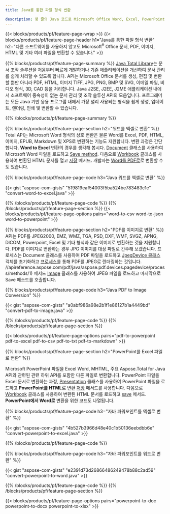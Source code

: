 ```yaml
---
title: Java를 통한 파일 형식 변환 

description: 몇 줄의 Java 코드로 Microsoft Office Word, Excel, PowerPoint, Outlook, PDF, HTML, 3D 이미지, 다이어그램, 비디오 형식 및 기타 다른 형식을 변환합니다.
---
```


{{< blocks/products/pf/feature-page-wrap >}}
{{< blocks/products/pf/feature-page-header h1="Java를 통한 파일 형식 변환" h2="다른 소프트웨어를 사용하지 않고도 Microsoft<sup>&reg;</sup> Office 문서, PDF, 이미지, HTML 및 기타 여러 파일을 변환할 수 있습니다." >}}

{{% blocks/products/pf/feature-page-summary %}}
[Java Total Library](https://products.aspose.com/total/java/)는 문서 조작 솔루션을 처음부터 빠르게 개발하거나 기존 애플리케이션을 개선하여 문서 관리를 쉽게 처리할 수 있도록 합니다. API는 Microsoft Office 문서를 생성, 편집 및 변환할 뿐만 아니라 PDF, HTML, 이미지 TIFF, JPG, PNG, BMP 및 SVG, 이메일 파일, 비디오 형식, 3D, CAD 등을 처리합니다. Java J2SE, J2EE, J2ME 애플리케이션 내에서 소프트웨어 종속성이 없는 문서 관리 및 조작 솔루션 API의 모음입니다. 프로그래머는 모든 Java 기반 응용 프로그램 내에서 가장 널리 사용되는 형식을 쉽게 생성, 업데이트, 렌더링, 인쇄 및 변환할 수 있습니다.

{{% /blocks/products/pf/feature-page-summary  %}}

{{% blocks/products/pf/feature-page-section  h2="워드를 엑셀로 변환" %}}
Total API는 Microsoft Word 형식의 상호 변환은 물론 Word를 Excel, PDF, HTML, 이미지, EPUB, Markdown 및 XPS로 변환하는 기능도 지원합니다. 변환 과정은 간단합니다. **Word to Excel** 변환의 경우를 생각해 봅시다. [Document](https://reference.aspose.com/words/java/com.aspose.words/Document) 클래스를 사용하여 Microsoft Word 파일을 로드하고 [Save method](https://reference.aspose.com/words/java/com.aspose.words/Document#save(java.lang.String,com.aspose.words.SaveOptions)). 다음으로 [Workbook](https://reference.aspose.com/cells/java/com.aspose.cells/Workbook) 클래스를 사용하여 변환된 HTML 문서를 열고 [저장](https://reference.aspose.com/cells/java/com.aspose.cells/workbook#save(java.lang.String,%20com.aspose.cells.SaveOptions)) 메서드.
 개발자는 [Word를 PDF로](https://products.aspose.com/words/java/conversion/word-to-pdf/)로 변환할 수도 있습니다.


{{% blocks/products/pf/feature-page-code h3="Java 워드를 엑셀로 변환" %}}

{{< gist "aspose-com-gists" "519819eaf54003f5ba524be783483c1e" "convert-word-to-excel.java" >}}

{{% /blocks/products/pf/feature-page-code  %}}
{{% /blocks/products/pf/feature-page-section %}}
{{< blocks/products/pf/feature-page-options pairs="word-to-csv word-to-json word-to-powerpoint" >}}


{{% blocks/products/pf/feature-page-section  h2="PDF를 이미지로 변환" %}}
API는 PDF를 JPEG2000, EMZ, WMZ, TGA, PSD, DXF, WMF, SVGZ, APNG, DICOM, Powerpoint, Excel 및 기타 형식과 같은 이미지로 변환하는 것을 지원합니다. PDF를 이미지로 변환하는 경우 JPG 이미지를 대상 파일로 간주해 보겠습니다. 프로세스는 Document 클래스를 사용하여 PDF 파일을 로드하고 [JpegDevice 클래스](https://reference.aspose.com/pdf/java/aspose.pdf.devices/jpegdevice) 객체를 초기화하고 [프로세스](https://reference.aspose.com/pdf/java/aspose.pdf.devices/jpegdevice)를 통해 PDF를 JPEG로 렌더링하는 것입니다. //apireference.aspose.com/pdf/java/aspose.pdf.devices.pagedevice/process/methods/1) 메서드
[Image](https://reference.aspose.com/imaging/java/aspose.imaging/image) 클래스를 사용하여 JPEG 파일을 로드하고 마지막으로 Save 메소드를 호출합니다.

{{% blocks/products/pf/feature-page-code h3="Java PDF to Image Conversion" %}}

{{< gist "aspose-com-gists" "a0abf986a98e2b1f1e86127b1a4449bd" "convert-pdf-to-image.java" >}}


{{% /blocks/products/pf/feature-page-code  %}}
{{% /blocks/products/pf/feature-page-section %}}

{{< blocks/products/pf/feature-page-options pairs="pdf-to-powerpoint pdf-to-excel pdf-to-csv pdf-to-txt pdf-to-markdown" >}}

{{% blocks/products/pf/feature-page-section  h2="PowerPoint를 Excel 파일로 변환" %}}

Microsoft PowerPoint 파일을 Excel Word, MHTML, 주요 Aspose.Total for Java API와 관련된 관련 하위 API를 포함한 다른 파일로 변환합니다. PowerPoint 파일을 Excel 문서로 변환하는 과정, [Presentation](https://reference.aspose.com/slides/java/com.aspose.slides/Presentation) 클래스를 사용하여 PowerPoint 파일을 로드하고 **PowerPoint를 HTML로** 변환 [저장](https://reference.aspose.com/slides/java/com.aspose.slides/Presentation#save-java.lang.String-int-com.aspose.slides.ISaveOptions-) 메서드를 사용합니다. 다음으로 [Workbook](https://reference.aspose.com/cells/java/com.aspose.cells/Workbook) 클래스를 사용하여 변환된 HTML 문서를 로드하고 [save](https://reference.aspose.com/cells/java/com.aspose.cells/workbook/#save(java.lang.String,%20com.aspose.cells.SaveOptions)) 메서드. **PowerPoint에서 Word로** 변환을 위한 코드도 나열됩니다.

{{% blocks/products/pf/feature-page-code h3="자바 파워포인트를 엑셀로 변환" %}}

{{< gist "aspose-com-gists" "4b527b3966d48e40c1b50136eebdbb6e" "convert-powerpoint-to-excel.java" >}}

{{% /blocks/products/pf/feature-page-code %}}

{{% blocks/products/pf/feature-page-code h3="자바 파워포인트를 워드로 변환" %}}

{{< gist "aspose-com-gists" "e2391d73d26866486249478b88c2ad59" "convert-powerpoint-to-word.java" >}}

{{% /blocks/products/pf/feature-page-code %}}
{{% /blocks/products/pf/feature-page-section %}}

{{< blocks/products/pf/feature-page-options pairs="powerpoint-to-doc powerpoint-to-docx powerpoint-to-xlsx" >}}